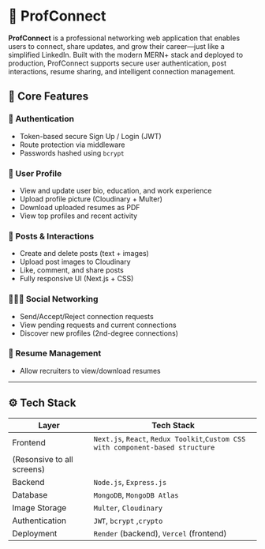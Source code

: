 # 🚀 ProfConnect

**ProfConnect** is a professional networking web application that enables users to connect, share updates, and grow their career—just like a simplified LinkedIn. Built with the modern MERN+ stack and deployed to production, ProfConnect supports secure user authentication, post interactions, resume sharing, and intelligent connection management.


## 🧠 Core Features

### 🔐 Authentication
- Token-based secure Sign Up / Login (JWT)
- Route protection via middleware
- Passwords hashed using `bcrypt`

### 👤 User Profile
- View and update user bio, education, and work experience
- Upload profile picture (Cloudinary + Multer)
- Download uploaded resumes as PDF
- View top profiles and recent activity

### 💬 Posts & Interactions
- Create and delete posts (text + images)
- Upload post images to Cloudinary
- Like, comment, and share posts
- Fully responsive UI (Next.js + CSS)

### 🧑‍🤝‍🧑 Social Networking
- Send/Accept/Reject connection requests
- View pending requests and current connections
- Discover new profiles (2nd-degree connections)

### 📂 Resume Management
- Allow recruiters to view/download resumes

---

## ⚙️ Tech Stack

| Layer         | Tech Stack                                      |
|---------------|-------------------------------------------------|
| Frontend      | `Next.js`, `React`, `Redux Toolkit`,`Custom CSS with component-based structure`
|                (Resonsive to all screens)
| Backend       | `Node.js`, `Express.js`                         |
| Database      | `MongoDB`, `MongoDB Atlas`                      |
| Image Storage  | `Multer`, `Cloudinary`                          |
| Authentication| `JWT`, `bcrypt` ,`crypto`                       |
| Deployment    | `Render` (backend), `Vercel` (frontend)         |


